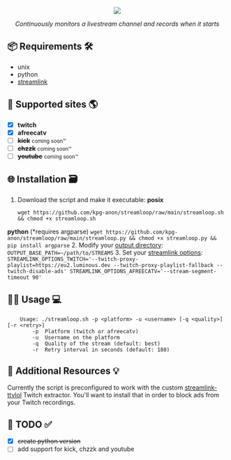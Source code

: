 <p align='center'>
    <img src="https://capsule-render.vercel.app/api?type=waving&height=150&color=0:9146ff,100:BD93F9&text=Streamloop&fontColor=9146ff&strokeWidth=1&stroke=000000&fontSize=100&textBg=false&reversal=false&descAlignY=81&descAlign=50&animation=fadeIn"/>
</p>
<p align='center'> 
  <em>Continuously monitors a livestream channel and records when it starts</em>
</p>

## 📦 Requirements 🛠️
- unix
- python
- [streamlink](https://github.com/streamlink/streamlink)
## 📡 Supported sites 🌎
- [x] **twitch**
- [x] **afreecatv**
- [ ] ~~**kick**~~ <small>coming soon™</small>
- [ ] ~~**chzzk**~~ <small>coming soon™</small>
- [ ] ~~**youtube**~~ <small>coming soon™</small>
## 🌐 Installation 🗃
1. Download the script and make it executable:
**posix**
	```
	wget https://github.com/kpg-anon/streamloop/raw/main/streamloop.sh && chmod +x streamloop.sh
	```
**python** (*requires argparse)
	```
	wget https://github.com/kpg-anon/streamloop/raw/main/streamloop.py && chmod +x streamloop.py && pip install argparse
	```
2. Modify your [output directory](https://github.com/kpg-anon/streamloop/blob/main/streamloop.sh#L8):
	```
	OUTPUT_BASE_PATH=~/path/to/STREAMS
	```
3. Set your [streamlink options](https://github.com/kpg-anon/streamloop/blob/main/streamloop.sh#L10):
	```
	STREAMLINK_OPTIONS_TWITCH='--twitch-proxy-playlist=https://eu2.luminous.dev --twitch-proxy-playlist-fallback --twitch-disable-ads'
	STREAMLINK_OPTIONS_AFREECATV='--stream-segment-timeout 90'
	```
## 🧑‍💻 Usage 💻
```
	Usage: ./streamloop.sh -p <platform> -u <username> [-q <quality>] [-r <retry>]
  		-p  Platform (twitch or afreecatv)
		-u  Username on the platform
		-q  Quality of the stream (default: best)
		-r  Retry interval in seconds (default: 180)
```
## 📖 Additional Resources 💡
Currently the script is preconfigured to work with the custom [streamlink-ttvlol](https://github.com/2bc4/streamlink-ttvlol?tab=readme-ov-file#installation) Twitch extractor. You'll want to install that in order to block ads from your Twitch recordings.
## 📝 TODO ✅
- [x] ~~create python version~~
- [ ] add support for kick, chzzk and youtube
